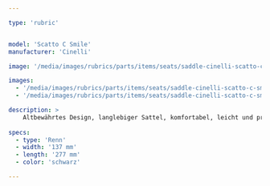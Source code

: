 ```yaml
---

type: 'rubric'


model: 'Scatto C Smile'
manufacturer: 'Cinelli'

image: '/media/images/rubrics/parts/items/seats/saddle-cinelli-scatto-c-smile_1.jpeg'

images:
  - '/media/images/rubrics/parts/items/seats/saddle-cinelli-scatto-c-smile_2.jpeg'
  - '/media/images/rubrics/parts/items/seats/saddle-cinelli-scatto-c-smile_3.jpeg'

description: >
    Altbewährtes Design, langlebiger Sattel, komfortabel, leicht und preisgünstig.
    
specs: 
  - type: 'Renn'
  - width: '137 mm'
  - length: '277 mm'
  - color: 'schwarz'

---
```

